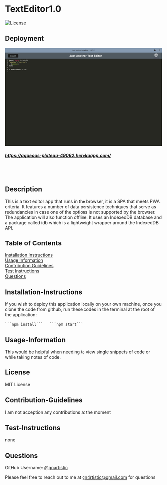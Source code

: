 # TextEditor1.0
[![License](https://img.shields.io/badge/License-MIT-yellow.svg)](https://opensource.org/licenses/MIT)
  
## Deployment

[![screenshot](/assets/images/ss1.png)](https://aqueous-plateau-49062.herokuapp.com/ )

##### https://aqueous-plateau-49062.herokuapp.com/ 

<br/>
<br>

## Description
  
This is a text editor app that runs in the browser, it is a SPA that meets PWA criteria. It features a number of data persistence techniques that serve as redundancies in case one of the options is not supported by the browser. The application will also function offline. It uses an IndexedDB database and a package called idb which is a lightweight wrapper around the IndexedDB API. 
  
  ## Table of Contents
  
  [Installation Instructions](#installation-instructions)  
  [Usage Information](#usage-information)  
  [Contribution Guidelines](#contribution-guidelines)  
  [Test Instructions](#test-instructions)  
  [Questions](#questions)  
  
  ## Installation-Instructions
  
  If you wish to deploy this application locally on your own machine, once you clone the code from github, run these codes in the terminal at the root of the application:  

    ```npm install```   ```npm start```
  
  ## Usage-Information
  
  This would be helpful when needing to view single snippets of code or while taking notes of code.
  
  ## License
  
  MIT License
  
  ## Contribution-Guidelines
  
  I am not acception any contributions at the moment
  
  ## Test-Instructions
  
  none
  
  ## Questions
  
  GitHub Username: [@gnartistic](https://github.com/gnartistic)  
  
  Please feel free to reach out to me at [gn4rtistic@gmail.com](mailto:gn4rtistic@gmail.com) for questions

